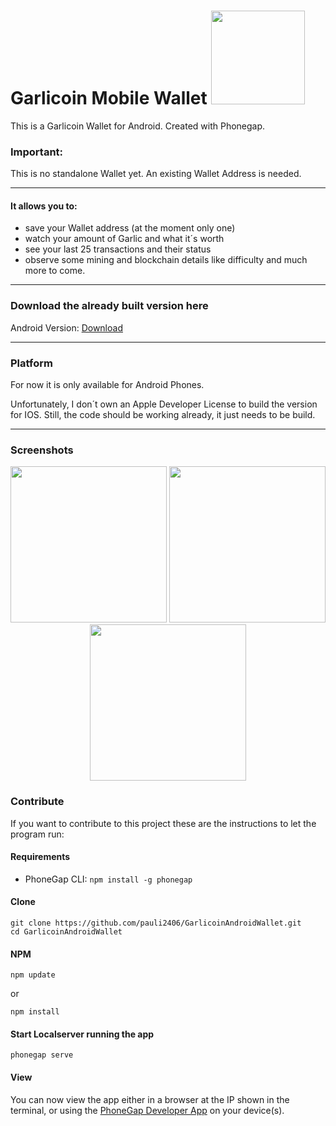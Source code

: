 # Garlicoin Mobile Wallet  <img src="https://i.imgur.com/JGptWWP.png" width="150"/>

This is a Garlicoin Wallet for Android. Created with Phonegap.

### Important:
This is no standalone Wallet yet. An existing Wallet Address is needed. 

---
#### It allows you to:

- save your Wallet address (at the moment only one)
- watch your amount of Garlic and what it´s worth
- see your last 25 transactions and their status
- observe some mining and blockchain details like difficulty 
and much more to come.

---

### Download the already built version here
Android Version:
[Download](https://github.com/pauli2406/Garlicoin-Mobile-Wallet/releases/tag/1.0.0)

---
### Platform

For now it is only available for Android Phones. 

Unfortunately, I don´t own an Apple Developer License to build the version for IOS.
Still, the code should be working already, it just needs to be build.

----

### Screenshots
<p align="center">
  <img src="https://i.imgur.com/IKRCvpG.jpg" width="250"/>
  <img src="https://i.imgur.com/MYV7VsI.jpg" width="250"/>
  <img src="https://i.imgur.com/ILW1idH.jpg" width="250"/>
</p>

### Contribute
If you want to contribute to this project these are the instructions to let the program run:

#### Requirements

- PhoneGap CLI: `npm install -g phonegap`

#### Clone
```
git clone https://github.com/pauli2406/GarlicoinAndroidWallet.git
cd GarlicoinAndroidWallet
```

#### NPM
```
npm update 
```
or 
```
npm install
```

#### Start Localserver running the app
```
phonegap serve
```

#### View

You can now view the app either in a browser at the IP shown in the terminal, or using the [PhoneGap Developer App](http://app.phonegap.com/) on your device(s).
